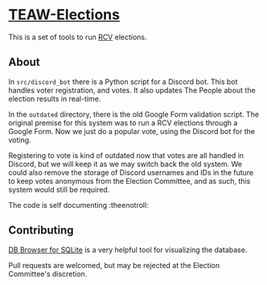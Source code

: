 # [TEAW-Elections](https://github.com/besser435/TEAW-Elections)
This is a set of tools to run [RCV](https://en.wikipedia.org/wiki/Instant-runoff_voting) elections. 


## About
In `src/discord_bot` there is a Python script for a Discord bot. This bot handles voter registration, and votes. 
It also updates The People about the election results in real-time.


In the `outdated` directory, there is the old Google Form validation script. The original premise for this system
was to run a RCV elections through a Google Form. Now we just do a popular vote, using the Discord bot for the voting.

Registering to vote is kind of outdated now that votes are all handled in Discord, but we will keep it as we may switch
back the old system. We could also remove the storage of Discord usernames and IDs in the future to keep votes
anonymous from the Election Committee, and as such, this system would still be required.


The code is self documenting :theenotroll:
 

## Contributing
[DB Browser for SQLite](https://sqlitebrowser.org/) is a very helpful tool for visualizing the database. 

Pull requests are welcomed, but may be rejected at the Election Committee's discretion. 


